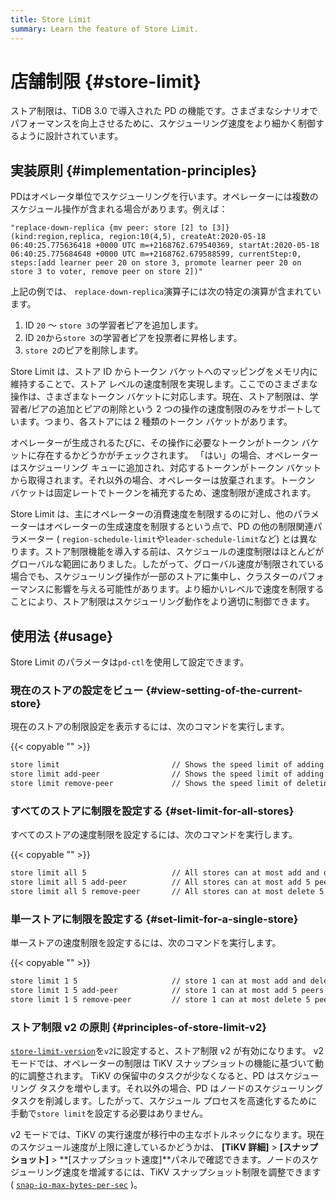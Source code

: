 ```yaml
---
title: Store Limit
summary: Learn the feature of Store Limit.
---
```


# 店舗制限 {#store-limit}

ストア制限は、TiDB 3.0 で導入された PD の機能です。さまざまなシナリオでパフォーマンスを向上させるために、スケジューリング速度をより細かく制御するように設計されています。

## 実装原則 {#implementation-principles}

PDはオペレータ単位でスケジューリングを行います。オペレーターには複数のスケジュール操作が含まれる場合があります。例えば：

```
"replace-down-replica {mv peer: store [2] to [3]} (kind:region,replica, region:10(4,5), createAt:2020-05-18 06:40:25.775636418 +0000 UTC m=+2168762.679540369, startAt:2020-05-18 06:40:25.775684648 +0000 UTC m=+2168762.679588599, currentStep:0, steps:[add learner peer 20 on store 3, promote learner peer 20 on store 3 to voter, remove peer on store 2])"
```

上記の例では、 `replace-down-replica`演算子には次の特定の演算が含まれています。

1.  ID `20` ～ `store 3`の学習者ピアを追加します。
2.  ID `20`から`store 3`の学習者ピアを投票者に昇格します。
3.  `store 2`のピアを削除します。

Store Limit は、ストア ID からトークン バケットへのマッピングをメモリ内に維持することで、ストア レベルの速度制限を実現します。ここでのさまざまな操作は、さまざまなトークン バケットに対応します。現在、ストア制限は、学習者/ピアの追加とピアの削除という 2 つの操作の速度制限のみをサポートしています。つまり、各ストアには 2 種類のトークン バケットがあります。

オペレーターが生成されるたびに、その操作に必要なトークンがトークン バケットに存在するかどうかがチェックされます。 「はい」の場合、オペレーターはスケジューリング キューに追加され、対応するトークンがトークン バケットから取得されます。それ以外の場合、オペレーターは放棄されます。トークン バケットは固定レートでトークンを補充するため、速度制限が達成されます。

Store Limit は、主にオペレーターの消費速度を制限するのに対し、他のパラメーターはオペレーターの生成速度を制限するという点で、PD の他の制限関連パラメーター ( `region-schedule-limit`や`leader-schedule-limit`など) とは異なります。ストア制限機能を導入する前は、スケジュールの速度制限はほとんどがグローバルな範囲にありました。したがって、グローバル速度が制限されている場合でも、スケジューリング操作が一部のストアに集中し、クラスターのパフォーマンスに影響を与える可能性があります。より細かいレベルで速度を制限することにより、ストア制限はスケジューリング動作をより適切に制御できます。

## 使用法 {#usage}

Store Limit のパラメータは`pd-ctl`を使用して設定できます。

### 現在のストアの設定をビュー {#view-setting-of-the-current-store}

現在のストアの制限設定を表示するには、次のコマンドを実行します。

{{< copyable "" >}}

```bash
store limit                         // Shows the speed limit of adding and deleting peers in all stores.
store limit add-peer                // Shows the speed limit of adding peers in all stores.
store limit remove-peer             // Shows the speed limit of deleting peers in all stores. 
```

### すべてのストアに制限を設定する {#set-limit-for-all-stores}

すべてのストアの速度制限を設定するには、次のコマンドを実行します。

{{< copyable "" >}}

```bash
store limit all 5                   // All stores can at most add and delete 5 peers per minute.
store limit all 5 add-peer          // All stores can at most add 5 peers per minute.
store limit all 5 remove-peer       // All stores can at most delete 5 peers per minute.
```

### 単一ストアに制限を設定する {#set-limit-for-a-single-store}

単一ストアの速度制限を設定するには、次のコマンドを実行します。

{{< copyable "" >}}

```bash
store limit 1 5                     // store 1 can at most add and delete 5 peers per minute.
store limit 1 5 add-peer            // store 1 can at most add 5 peers per minute.
store limit 1 5 remove-peer         // store 1 can at most delete 5 peers per minute.
```

### ストア制限 v2 の原則 {#principles-of-store-limit-v2}

[<a href="/pd-configuration-file.md#store-limit-version-new-in-v710">`store-limit-version`</a>](/pd-configuration-file.md#store-limit-version-new-in-v710)を`v2`に設定すると、ストア制限 v2 が有効になります。 v2 モードでは、オペレーターの制限は TiKV スナップショットの機能に基づいて動的に調整されます。 TiKV の保留中のタスクが少なくなると、PD はスケジューリング タスクを増やします。それ以外の場合、PD はノードのスケジューリング タスクを削減します。したがって、スケジュール プロセスを高速化するために手動で`store limit`を設定する必要はありません。

v2 モードでは、TiKV の実行速度が移行中の主なボトルネックになります。現在のスケジュール速度が上限に達しているかどうかは、 **[TiKV 詳細]** &gt; **[スナップショット]** &gt; **[スナップショット速度]**パネルで確認できます。ノードのスケジューリング速度を増減するには、TiKV スナップショット制限を調整できます ( [<a href="/tikv-configuration-file.md#snap-io-max-bytes-per-sec">`snap-io-max-bytes-per-sec`</a>](/tikv-configuration-file.md#snap-io-max-bytes-per-sec) )。
